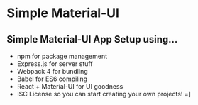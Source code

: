# Simple Material-UI 

## Simple Material-UI App Setup using... 

- npm for package management
- Express.js for server stuff
- Webpack 4 for bundling
- Babel for ES6 compiling 
- React + Material-UI for UI goodness
- ISC License so you can start creating your own projects! =]
